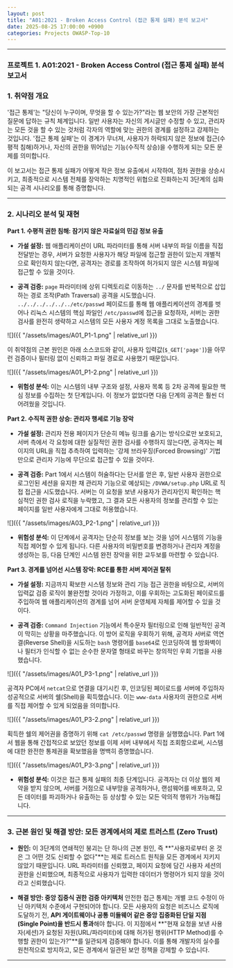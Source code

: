 ```yaml
---
layout: post
title: "A01:2021 - Broken Access Control (접근 통제 실패) 분석 보고서"
date: 2025-08-25 17:00:00 +0900
categories: Projects OWASP-Top-10
---
```

---

### **프로젝트 1. A01:2021 - Broken Access Control (접근 통제 실패) 분석 보고서**

### **1. 취약점 개요**

'접근 통제'는 "당신이 누구이며, 무엇을 할 수 있는가?"라는 웹 보안의 가장 근본적인 질문에 답하는 규칙 체계입니다. 일반 사용자는 자신의 게시글만 수정할 수 있고, 관리자는 모든 것을 할 수 있는 것처럼 각자의 역할에 맞는 권한의 경계를 설정하고 강제하는 것입니다. '접근 통제 실패'는 이 경계가 무너져, 사용자가 허락되지 않은 정보에 접근(수평적 침해)하거나, 자신의 권한을 뛰어넘는 기능(수직적 상승)을 수행하게 되는 모든 문제를 의미합니다.

이 보고서는 접근 통제 실패가 어떻게 작은 정보 유출에서 시작하여, 점차 권한을 상승시키고, 최종적으로 시스템 전체를 장악하는 치명적인 위협으로 진화하는지 3단계의 심화되는 공격 시나리오를 통해 증명합니다.

---

### **2. 시나리오 분석 및 재현**

**Part 1. 수평적 권한 침해: 잠기지 않은 자료실의 민감 정보 유출**

*   **가설 설정:**
웹 애플리케이션이 URL 파라미터를 통해 서버 내부의 파일 이름을 직접 전달받는 경우, 서버가 요청한 사용자가 해당 파일에 접근할 권한이 있는지 개별적으로 확인하지 않는다면, 공격자는 경로를 조작하여 허가되지 않은 시스템 파일에 접근할 수 있을 것이다.

*   **공격 검증:**
`page` 파라미터에 상위 디렉토리로 이동하는 `../` 문자를 반복적으로 삽입하는 경로 조작(Path Traversal) 공격을 시도했습니다. `../../../../../../etc/passwd` 페이로드를 통해 웹 애플리케이션의 경계를 벗어나 리눅스 시스템의 핵심 파일인 `/etc/passwd`에 접근을 요청하자, 서버는 권한 검사를 완전히 생략하고 시스템의 모든 사용자 계정 목록을 그대로 노출했습니다.

   ![]({{ "/assets/images/A01_P1-1.png" | relative_url }})

이 취약점의 근본 원인은 아래 소스코드와 같이, 사용자 입력값(`$_GET['page']`)을 아무런 검증이나 필터링 없이 신뢰하고 파일 경로로 사용했기 때문입니다.

   ![]({{ "/assets/images/A01_P1-2.png" | relative_url }})

*   **위험성 분석:**
이는 시스템의 내부 구조와 설정, 사용자 목록 등 2차 공격에 필요한 핵심 정보를 수집하는 첫 단계입니다. 이 정보가 없었다면 다음 단계의 공격은 훨씬 더 어려웠을 것입니다.

**Part 2. 수직적 권한 상승: 관리자 행세로 기능 장악**

*   **가설 설정:**
관리자 전용 페이지가 단순히 메뉴 링크를 숨기는 방식으로만 보호되고, 서버 측에서 각 요청에 대한 실질적인 권한 검사를 수행하지 않는다면, 공격자는 페이지의 URL을 직접 추측하여 입력하는 '강제 브라우징(Forced Browsing)' 기법만으로 관리자 기능에 무단으로 접근할 수 있을 것이다.

*   **공격 검증:**
Part 1에서 시스템이 허술하다는 단서를 얻은 후, 일반 사용자 권한으로 로그인된 세션을 유지한 채 관리자 기능으로 예상되는 `/DVWA/setup.php` URL로 직접 접근을 시도했습니다. 서버는 이 요청을 보낸 사용자가 관리자인지 확인하는 핵심적인 권한 검사 로직을 누락했고, 그 결과 모든 사용자의 정보를 관리할 수 있는 페이지를 일반 사용자에게 그대로 허용했습니다.

   ![]({{ "/assets/images/A03_P2-1.png" | relative_url }})

*   **위험성 분석:**
이 단계에서 공격자는 단순히 정보를 보는 것을 넘어 시스템의 기능을 직접 제어할 수 있게 됩니다. 다른 사용자의 비밀번호를 변경하거나 관리자 계정을 생성하는 등, 다음 단계인 시스템 완전 장악을 위한 교두보를 마련할 수 있습니다.

**Part 3. 경계를 넘어선 시스템 장악: RCE를 통한 서버 제어권 탈취**

*   **가설 설정:**
지금까지 확보한 시스템 정보와 관리 기능 접근 권한을 바탕으로, 서버의 입력값 검증 로직이 불완전할 것이라 가정하고, 이를 우회하는 고도화된 페이로드를 주입하여 웹 애플리케이션의 경계를 넘어 서버 운영체제 자체를 제어할 수 있을 것이다.

*   **공격 검증:**
`Command Injection` 기능에서 특수문자 필터링으로 인해 일반적인 공격이 막히는 상황을 마주했습니다. 이 방어 로직을 우회하기 위해, 공격자 서버로 역연결(Reverse Shell)을 시도하는 `bash` 명령어를 `base64`로 인코딩하여 웹 방화벽이나 필터가 인식할 수 없는 순수한 문자열 형태로 바꾸는 창의적인 우회 기법을 사용했습니다.

   ![]({{ "/assets/images/A01_P3-1.png" | relative_url }})

공격자 PC에서 `netcat`으로 연결을 대기시킨 후, 인코딩된 페이로드를 서버에 주입하자 성공적으로 서버의 쉘(Shell)을 획득했습니다. 이는 `www-data` 사용자의 권한으로 서버를 직접 제어할 수 있게 되었음을 의미합니다.

   ![]({{ "/assets/images/A01_P3-2.png" | relative_url }})

획득한 쉘의 제어권을 증명하기 위해 `cat /etc/passwd` 명령을 실행했습니다. Part 1에서 웹을 통해 간접적으로 보았던 정보를 이제 서버 내부에서 직접 조회함으로써, 시스템에 대한 완전한 통제권을 확보했음을 명백히 증명했습니다.

   ![]({{ "/assets/images/A01_P3-3.png" | relative_url }})

*   **위험성 분석:**
이것은 접근 통제 실패의 최종 단계입니다. 공격자는 더 이상 웹의 제약을 받지 않으며, 서버를 거점으로 내부망을 공격하거나, 랜섬웨어를 배포하고, 모든 데이터를 파괴하거나 유출하는 등 상상할 수 있는 모든 악의적 행위가 가능해집니다.

---

### **3. 근본 원인 및 해결 방안: 모든 경계에서의 제로 트러스트 (Zero Trust)**

*   **원인:**
이 3단계의 연쇄적인 붕괴는 단 하나의 근본 원인, 즉 **"사용자로부터 온 것은 그 어떤 것도 신뢰할 수 없다"**는 제로 트러스트 원칙을 모든 경계에서 지키지 않았기 때문입니다. URL 파라미터를 신뢰했고, 페이지 요청에 담긴 사용자 세션의 권한을 신뢰했으며, 최종적으로 사용자가 입력한 데이터가 명령어가 되지 않을 것이라고 신뢰했습니다.

*   **해결 방안: 중앙 집중식 권한 검증 아키텍처**
안전한 접근 통제는 개별 코드 수정이 아닌 아키텍처 수준에서 구현되어야 합니다. 모든 사용자의 요청은 비즈니스 로직에 도달하기 전, **API 게이트웨이나 공통 미들웨어 같은 중앙 집중화된 단일 지점(Single Point)을 반드시 통과**해야 합니다. 이 지점에서 **"현재 요청을 보낸 사용자(세션)가 요청된 자원(URL/파라미터)에 대해 허가된 행위(HTTP Method)를 수행할 권한이 있는가?"**를 일관되게 검증해야 합니다. 이를 통해 개발자의 실수를 원천적으로 방지하고, 모든 경계에서 일관된 보안 정책을 강제할 수 있습니다.

<hr class="short-rule">